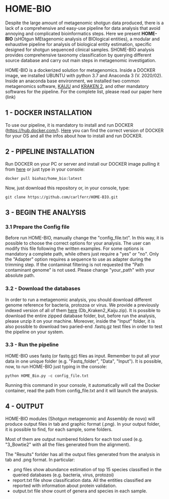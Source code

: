 # HOME-BIO

Despite the large amount of metagenomic shotgun data produced, there is a lack of a comprehensive and easy-use pipeline for data analysis that avoid annoying and complicated bioinformatics steps. Here we present **HOME-BIO** (sHOtgun MEtagenomic analysis of BIOlogical entities), a modular and exhaustive pipeline for analysis of biological entity estimation, specific designed for shotgun sequenced clinical samples. SHOME-BIO analysis provides comprehensive taxonomy classification by querying different source database and carry out main steps in metagenomic investigation.

HOME-BIO is a dockerized solution for metagenomics. Inside a DOCKER image, we installed UBUNTU with python 3.7 and Anaconda 3 (V. 2020/02). Inside an anaconda base environment, we installed two common metagenomics software, [KAIJU](http://kaiju.binf.ku.dk/) and [KRAKEN 2](https://ccb.jhu.edu/software/kraken2/), and other mandatory softwares for the pipeline. For the complete list, please read our paper here (link)


## 1 - DOCKER INSTALLATION

To use our pipeline, it is mandatory to install and run DOCKER (https://hub.docker.com/). [Here](https://hub.docker.com/search?q=&type=edition&offering=community) you can find the correct version of DOCKER for your OS and all the infos about how to install and run DOCKER. 


## 2 - PIPELINE INSTALLATION

Run DOCKER on your PC or server and  install our DOCKER image pulling it from [here](https://hub.docker.com/r/biohaz/home_bio) or just type in your console:
```
docker pull biohaz/home_bio:latest
```

Now, just download this repository or, in your console, type: 

```
git clone https://github.com/carlferr/HOME-BIO.git
```


## 3 - BEGIN THE ANALYSIS

### 3.1 Prepare the Config file

Before run HOME-BIO, manually change the "config_file.txt". In this way, it is possible to choose the correct options for your analysis. The user can modify this file following the written examples. For some options is mandatory a complete path, while others just require a "yes" or "no". Only the "Adapter" option requires a sequence to use as adapter during the trimming step.
If the contaminat filtering is not requested the "Path contaminant genome" is not used.
Please change "your_path" with your absolute path.

### 3.2 - Download the databases

In order to run a metagenomic analysis, you should download different genome reference for bacteria, protozoa or virus.
We provide a previously indexed version of all of them [here](https://drive.google.com/drive/folders/17PrBIJAjBP6XApBEvfBOsxfYliMsyVgf?usp=sharing) (Db_Kraken2_Kaiju.zip). It is possible to download the entire zipped database folder, but, before run the analysis, please unzip it on your machine.
Moreover, inside the "Input" folder, it is also possible to download two paried-end .fastq.gz test files in order to test the pipeline on your system.

### 3.3 - Run the pipeline

HOME-BIO uses fastq (or fastq.gz) files as input. Remember to put all your data in one unique folder (e.g. "Fastq_folder", "Data", "Input").
It is possible, now, to run HOME-BIO just typing in the console:

```
python HOME_Bio.py -c config_file.txt
```
Running this command in your console, it automatically will call the Docker container, read the path from config_file.txt and it will launch the analysis.

## 4 - OUTPUT

HOME-BIO modules (Shotgun metagenomic and Assembly de novo) will produce output files in tab and graphic format (.png). In your output folder, it is possible to find, for each sample, some folders. 

Most of them are output numbered folders for each tool used (e.g. "3_Bowtie2" with all the files generated from the alignment). 

The "Results" forlder has all the output files generated from the analysis in tab and .png format.
In particular:
- .png files show abundance estimation of top 15 species classified in the queried databases (e.g. bacteria, virus, protozoi)
- report.txt file show classification data. All the entities classified are reported with information about protein validation.
- output.txt file show count of genera and species in each sample.
